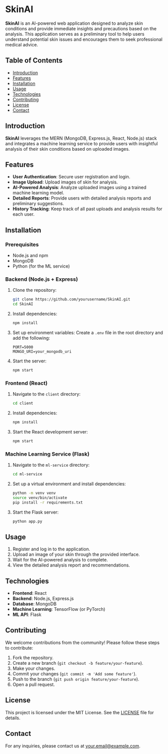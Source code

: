 # SkinAI

**SkinAI** is an AI-powered web application designed to analyze skin conditions and provide immediate insights and precautions based on the analysis. This application serves as a preliminary tool to help users understand potential skin issues and encourages them to seek professional medical advice. 

## Table of Contents
- [Introduction](#introduction)
- [Features](#features)
- [Installation](#installation)
- [Usage](#usage)
- [Technologies](#technologies)
- [Contributing](#contributing)
- [License](#license)
- [Contact](#contact)

## Introduction

**SkinAI** leverages the MERN (MongoDB, Express.js, React, Node.js) stack and integrates a machine learning service to provide users with insightful analysis of their skin conditions based on uploaded images. 

## Features

- **User Authentication**: Secure user registration and login.
- **Image Upload**: Upload images of skin for analysis.
- **AI-Powered Analysis**: Analyze uploaded images using a trained machine learning model.
- **Detailed Reports**: Provide users with detailed analysis reports and preliminary suggestions.
- **History Tracking**: Keep track of all past uploads and analysis results for each user.

## Installation

### Prerequisites

- Node.js and npm
- MongoDB
- Python (for the ML service)

### Backend (Node.js + Express)

1. Clone the repository:
    ```bash
    git clone https://github.com/yourusername/SkinAI.git
    cd SkinAI
    ```

2. Install dependencies:
    ```bash
    npm install
    ```

3. Set up environment variables:
    Create a `.env` file in the root directory and add the following:
    ```plaintext
    PORT=5000
    MONGO_URI=your_mongodb_uri
    ```

4. Start the server:
    ```bash
    npm start
    ```

### Frontend (React)

1. Navigate to the `client` directory:
    ```bash
    cd client
    ```

2. Install dependencies:
    ```bash
    npm install
    ```

3. Start the React development server:
    ```bash
    npm start
    ```

### Machine Learning Service (Flask)

1. Navigate to the `ml-service` directory:
    ```bash
    cd ml-service
    ```

2. Set up a virtual environment and install dependencies:
    ```bash
    python -m venv venv
    source venv/bin/activate
    pip install -r requirements.txt
    ```

3. Start the Flask server:
    ```bash
    python app.py
    ```

## Usage

1. Register and log in to the application.
2. Upload an image of your skin through the provided interface.
3. Wait for the AI-powered analysis to complete.
4. View the detailed analysis report and recommendations.

## Technologies

- **Frontend**: React
- **Backend**: Node.js, Express.js
- **Database**: MongoDB
- **Machine Learning**: TensorFlow (or PyTorch)
- **ML API**: Flask

## Contributing

We welcome contributions from the community! Please follow these steps to contribute:

1. Fork the repository.
2. Create a new branch (`git checkout -b feature/your-feature`).
3. Make your changes.
4. Commit your changes (`git commit -m 'Add some feature'`).
5. Push to the branch (`git push origin feature/your-feature`).
6. Open a pull request.

## License

This project is licensed under the MIT License. See the [LICENSE](LICENSE) file for details.

## Contact

For any inquiries, please contact us at [your.email@example.com](mailto:your.email@example.com).
